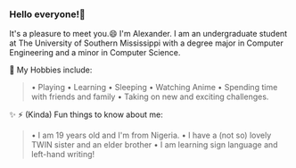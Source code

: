 ### Hello everyone!👋 
It's a pleasure to meet you.😄 I'm Alexander. I am an undergraduate student at The University of Southern Mississippi with a degree major in Computer Engineering and a minor in Computer Science.

🔭 My Hobbies include:
> • Playing
> • Learning
> • Sleeping
> • Watching Anime
> • Spending time with friends and family
> • Taking on new and exciting challenges.

✨ ⚡ (Kinda) Fun things to know about me:
> • I am 19 years old and I'm from Nigeria.
> • I have a (not so) lovely TWIN sister and an elder brother
> • I am learning sign language and left-hand writing!


